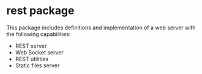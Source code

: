 # rest package

This package includes definitions and implementation of a web server with the following capabilities:
* REST server
* Web Socket server
* REST utilities
* Static files server

